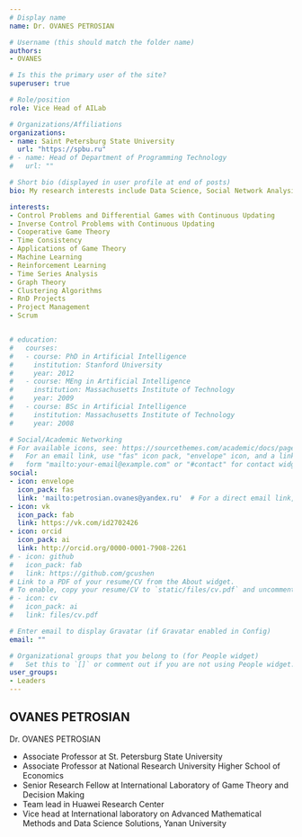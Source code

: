 ```yaml
---
# Display name
name: Dr. OVANES PETROSIAN

# Username (this should match the folder name)
authors:
- OVANES

# Is this the primary user of the site?
superuser: true

# Role/position
role: Vice Head of AILab

# Organizations/Affiliations
organizations:
- name: Saint Petersburg State University
  url: "https://spbu.ru"
# - name: Head of Department of Programming Technology
#   url: ""

# Short bio (displayed in user profile at end of posts)
bio: My research interests include Data Science, Social Network Analysis.

interests:
- Control Problems and Differential Games with Continuous Updating
- Inverse Control Problems with Continuous Updating
- Cooperative Game Theory 
- Time Consistency
- Applications of Game Theory
- Machine Learning
- Reinforcement Learning
- Time Series Analysis
- Graph Theory
- Clustering Algorithms
- RnD Projects
- Project Management
- Scrum


# education:
#   courses:
#   - course: PhD in Artificial Intelligence
#     institution: Stanford University
#     year: 2012
#   - course: MEng in Artificial Intelligence
#     institution: Massachusetts Institute of Technology
#     year: 2009
#   - course: BSc in Artificial Intelligence
#     institution: Massachusetts Institute of Technology
#     year: 2008

# Social/Academic Networking
# For available icons, see: https://sourcethemes.com/academic/docs/page-builder/#icons
#   For an email link, use "fas" icon pack, "envelope" icon, and a link in the
#   form "mailto:your-email@example.com" or "#contact" for contact widget.
social:
- icon: envelope
  icon_pack: fas
  link: 'mailto:petrosian.ovanes@yandex.ru'  # For a direct email link, use "mailto:test@example.org".
- icon: vk
  icon_pack: fab
  link: https://vk.com/id2702426
- icon: orcid
  icon_pack: ai
  link: http://orcid.org/0000-0001-7908-2261
# - icon: github
#   icon_pack: fab
#   link: https://github.com/gcushen
# Link to a PDF of your resume/CV from the About widget.
# To enable, copy your resume/CV to `static/files/cv.pdf` and uncomment the lines below.
# - icon: cv
#   icon_pack: ai
#   link: files/cv.pdf

# Enter email to display Gravatar (if Gravatar enabled in Config)
email: ""

# Organizational groups that you belong to (for People widget)
#   Set this to `[]` or comment out if you are not using People widget.
user_groups:
- Leaders
---
```



## **OVANES PETROSIAN**

Dr. OVANES PETROSIAN 
- Associate Professor at St. Petersburg State University
- Associate Professor at National Research University Higher School of Economics
- Senior Research Fellow at International Laboratory of Game Theory and Decision Making
- Team lead in Huawei Research Center
- Vice head at International laboratory on Advanced Mathematical Methods and Data Science Solutions, Yanan University
